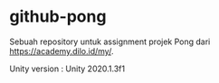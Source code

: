 # github-pong

Sebuah repository untuk assignment projek Pong dari https://academy.dilo.id/my/.

Unity version : Unity 2020.1.3f1
